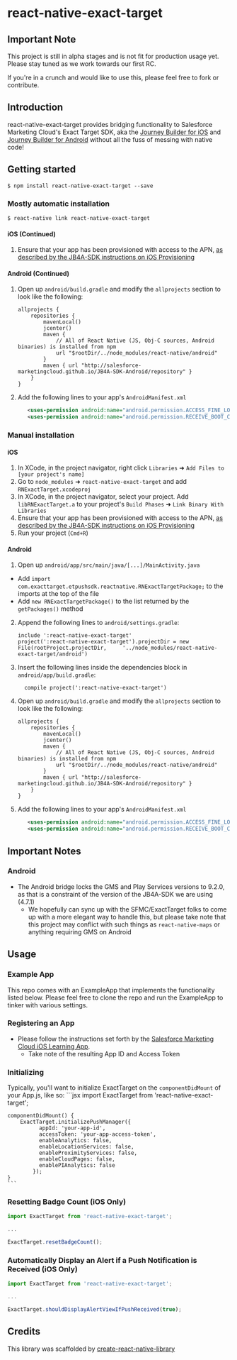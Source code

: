 # react-native-exact-target

## Important Note

This project is still in alpha stages and is not fit for production usage yet. Please stay tuned as we work towards our first RC.

If you're in a crunch and would like to use this, please feel free to fork or contribute.

## Introduction

react-native-exact-target provides bridging functionality to Salesforce Marketing Cloud's Exact Target SDK, aka the [Journey Builder for iOS](http://salesforce-marketingcloud.github.io/JB4A-SDK-iOS/) and [Journey Builder for Android](http://salesforce-marketingcloud.github.io/JB4A-SDK-Android/) without all the fuss of messing with native code!

## Getting started

`$ npm install react-native-exact-target --save`

### Mostly automatic installation

`$ react-native link react-native-exact-target`

#### iOS (Continued)

1. Ensure that your app has been provisioned with access to the APN, [as described by the JB4A-SDK instructions on iOS Provisioning](https://github.com/salesforce-marketingcloud/LearningAppIos#0017)

#### Android (Continued)

1. Open up `android/build.gradle` and modify the `allprojects` section to look like the following:
    ```
    allprojects {
        repositories {
            mavenLocal()
            jcenter()
            maven {
                // All of React Native (JS, Obj-C sources, Android binaries) is installed from npm
                url "$rootDir/../node_modules/react-native/android"
            }
            maven { url "http://salesforce-marketingcloud.github.io/JB4A-SDK-Android/repository" }
        }
    }
    ```

2. Add the following lines to your app's `AndroidManifest.xml`
    ```xml
       <uses-permission android:name="android.permission.ACCESS_FINE_LOCATION" />
       <uses-permission android:name="android.permission.RECEIVE_BOOT_COMPLETED" />
    ```
    
### Manual installation

#### iOS

1. In XCode, in the project navigator, right click `Libraries` ➜ `Add Files to [your project's name]`
2. Go to `node_modules` ➜ `react-native-exact-target` and add `RNExactTarget.xcodeproj`
3. In XCode, in the project navigator, select your project. Add `libRNExactTarget.a` to your project's `Build Phases` ➜ `Link Binary With Libraries`
4. Ensure that your app has been provisioned with access to the APN, [as described by the JB4A-SDK instructions on iOS Provisioning](https://github.com/salesforce-marketingcloud/LearningAppIos#0017)
5. Run your project (`Cmd+R`)

#### Android

1. Open up `android/app/src/main/java/[...]/MainActivity.java`
  - Add `import com.exacttarget.etpushsdk.reactnative.RNExactTargetPackage;` to the imports at the top of the file
  - Add `new RNExactTargetPackage()` to the list returned by the `getPackages()` method
2. Append the following lines to `android/settings.gradle`:
  	```
  	include ':react-native-exact-target'
  	project(':react-native-exact-target').projectDir = new File(rootProject.projectDir, 	'../node_modules/react-native-exact-target/android')
  	```
3. Insert the following lines inside the dependencies block in `android/app/build.gradle`:
  	```
      compile project(':react-native-exact-target')
  	```
4. Open up `android/build.gradle` and modify the `allprojects` section to look like the following:
    ```
    allprojects {
        repositories {
            mavenLocal()
            jcenter()
            maven {
                // All of React Native (JS, Obj-C sources, Android binaries) is installed from npm
                url "$rootDir/../node_modules/react-native/android"
            }
            maven { url "http://salesforce-marketingcloud.github.io/JB4A-SDK-Android/repository" }
        }
    }
    ```

5. Add the following lines to your app's `AndroidManifest.xml`
    ```xml
       <uses-permission android:name="android.permission.ACCESS_FINE_LOCATION" />
       <uses-permission android:name="android.permission.RECEIVE_BOOT_COMPLETED" />
    ```

## Important Notes

### Android

* The Android bridge locks the GMS and Play Services versions to 9.2.0, as that is a constraint of the version of the JB4A-SDK we are using (4.7.1)
  * We hopefully can sync up with the SFMC/ExactTarget folks to come up with a more elegant way to handle this, but please take note that this project may conflict with such things as `react-native-maps` or anything requiring GMS on Android

## Usage

### Example App

This repo comes with an ExampleApp that implements the functionality listed below. Please feel free to clone the repo and run the ExampleApp to tinker with various settings.

### Registering an App

* Please follow the instructions set forth by the <a href="https://github.com/ericnograles/LearningAppIos/blob/master/README.md#create-your-apps-in-the-app-center" target="_blank">Salesforce Marketing Cloud iOS Learning App</a>.
  * Take note of the resulting App ID and Access Token

### Initializing

Typically, you'll want to initialize ExactTarget on the `componentDidMount` of your App.js, like so:
    ```jsx
    import ExactTarget from 'react-native-exact-target';
    
    componentDidMount() {
        ExactTarget.initializePushManager({
              appId: 'your-app-id',
              accessToken: 'your-app-access-token',
              enableAnalytics: false,
              enableLocationServices: false,
              enableProximityServices: false,
              enableCloudPages: false,
              enablePIAnalytics: false
            });
    }
    ```

### Resetting Badge Count (iOS Only)

```jsx
import ExactTarget from 'react-native-exact-target';

...

ExactTarget.resetBadgeCount();
```

### Automatically Display an Alert if a Push Notification is Received (iOS Only)

```jsx
import ExactTarget from 'react-native-exact-target';

...

ExactTarget.shouldDisplayAlertViewIfPushReceived(true);
```

## Credits

This library was scaffolded by [create-react-native-library](https://github.com/frostney/react-native-create-library)
  
